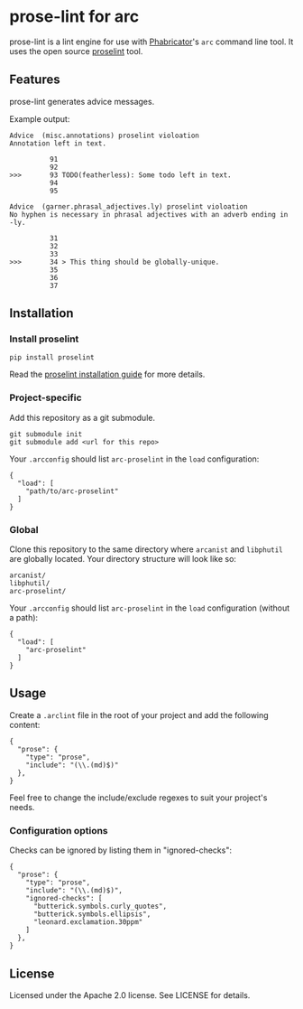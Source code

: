 # prose-lint for arc

prose-lint is a lint engine for use with [Phabricator](phabricator.org)'s `arc` command line tool.
It uses the open source [proselint](http://proselint.com/) tool.

## Features

prose-lint generates advice messages.

Example output:

    Advice  (misc.annotations) proselint violoation
    Annotation left in text.
    
              91 
              92 
    >>>       93 TODO(featherless): Some todo left in text.
              94 
              95 
              
    Advice  (garner.phrasal_adjectives.ly) proselint violoation
    No hyphen is necessary in phrasal adjectives with an adverb ending in -ly.
    
              31 
              32 
              33 
    >>>       34 > This thing should be globally-unique.
              35 
              36 
              37 

## Installation

### Install proselint

    pip install proselint

Read the [proselint installation guide](https://github.com/amperser/proselint#installation) for more
details.

### Project-specific

Add this repository as a git submodule.

    git submodule init
    git submodule add <url for this repo>

Your `.arcconfig` should list `arc-proselint` in the `load` configuration:

    {
      "load": [
        "path/to/arc-proselint"
      ]
    }

### Global

Clone this repository to the same directory where `arcanist` and `libphutil` are globally located.
Your directory structure will look like so:

    arcanist/
    libphutil/
    arc-proselint/

Your `.arcconfig` should list `arc-proselint` in the `load` configuration (without a path):

    {
      "load": [
        "arc-proselint"
      ]
    }

## Usage

Create a `.arclint` file in the root of your project and add the following content:

    {
      "prose": {
        "type": "prose",
        "include": "(\\.(md)$)"
      },
    }

Feel free to change the include/exclude regexes to suit your project's needs.

### Configuration options

Checks can be ignored by listing them in "ignored-checks":

    {
      "prose": {
        "type": "prose",
        "include": "(\\.(md)$)",
        "ignored-checks": [
          "butterick.symbols.curly_quotes",
          "butterick.symbols.ellipsis",
          "leonard.exclamation.30ppm"
        ]
      },
    }

## License

Licensed under the Apache 2.0 license. See LICENSE for details.

